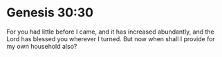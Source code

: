 # Genesis 30:30

For you had little before I came, and it has increased abundantly, and the Lord has blessed you wherever I turned. But now when shall I provide for my own household also?
